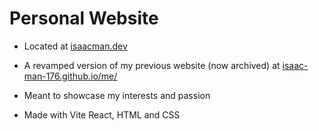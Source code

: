 # Personal Website

- Located at [isaacman.dev](https://isaacman.dev)

- A revamped version of my previous website (now archived) at [isaac-man-176.github.io/me/](https://isaac-man-176.github.io/me/)

- Meant to showcase my interests and passion

- Made with Vite React, HTML and CSS
